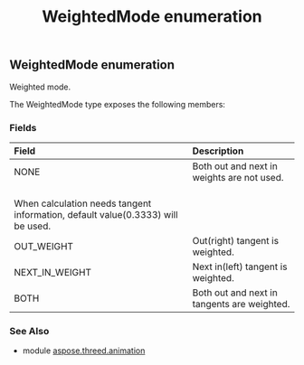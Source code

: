 ﻿---
title: WeightedMode enumeration
second_title: Aspose.3D for Python via .NET API References
description: 
type: docs
weight: 110
url: /python-net/aspose.threed.animation/weightedmode/
is_root: false
---

## WeightedMode enumeration

Weighted mode.



The WeightedMode type exposes the following members:

### Fields
| Field | Description |
| :- | :- |
| NONE | Both out and next in weights are not used.<br/>            When calculation needs tangent information, default value(0.3333) will be used. |
| OUT_WEIGHT | Out(right) tangent is weighted. |
| NEXT_IN_WEIGHT | Next in(left) tangent is weighted. |
| BOTH | Both out and next in tangents are weighted. |


### See Also

* module [aspose.threed.animation](../)
